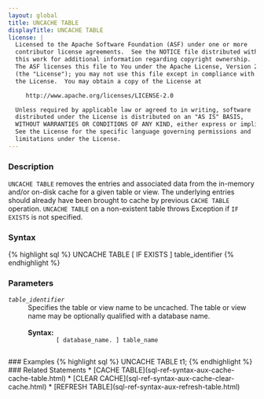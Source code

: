 ```yaml
---
layout: global
title: UNCACHE TABLE
displayTitle: UNCACHE TABLE
license: |
  Licensed to the Apache Software Foundation (ASF) under one or more
  contributor license agreements.  See the NOTICE file distributed with
  this work for additional information regarding copyright ownership.
  The ASF licenses this file to You under the Apache License, Version 2.0
  (the "License"); you may not use this file except in compliance with
  the License.  You may obtain a copy of the License at

     http://www.apache.org/licenses/LICENSE-2.0

  Unless required by applicable law or agreed to in writing, software
  distributed under the License is distributed on an "AS IS" BASIS,
  WITHOUT WARRANTIES OR CONDITIONS OF ANY KIND, either express or implied.
  See the License for the specific language governing permissions and
  limitations under the License.
---
```


### Description
`UNCACHE TABLE` removes the entries and associated data from the in-memory and/or on-disk cache for a given table or view. The
underlying entries should already have been brought to cache by previous `CACHE TABLE` operation. `UNCACHE TABLE` on a non-existent table throws Exception if `IF EXISTS` is not specified.
### Syntax
{% highlight sql %}
UNCACHE TABLE [ IF EXISTS ] table_identifier
{% endhighlight %}
### Parameters
<dl>
  <dt><code><em>table_identifier</em></code></dt>
  <dd>
    Specifies the table or view name to be uncached. The table or view name may be optionally qualified with a database name.<br><br>
    <b>Syntax:</b>
      <code>
        [ database_name. ] table_name
      </code>
  </dd>
</dl>
### Examples
{% highlight sql %}
UNCACHE TABLE t1;
{% endhighlight %}
### Related Statements
 * [CACHE TABLE](sql-ref-syntax-aux-cache-cache-table.html)
 * [CLEAR CACHE](sql-ref-syntax-aux-cache-clear-cache.html)
 * [REFRESH TABLE](sql-ref-syntax-aux-refresh-table.html)
